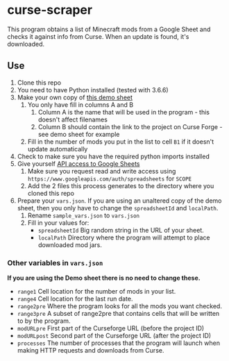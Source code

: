 # curse-scraper
This program obtains a list of Minecraft mods from a Google Sheet and checks it against info from Curse. When an update is found, it's downloaded.

## Use
1. Clone this repo
1. You need to have Python installed (tested with 3.6.6)
1. Make your own copy of [this demo sheet](https://docs.google.com/spreadsheets/d/1x4Gq7Uvn_huaaXHmJXdFpE1fbVlheOipG3AfwmuQ1tI/edit?usp=sharing)
	1. You only have fill in columns A and B
		1. Column A is the name that will be used in the program - this doesn't affect filenames
		1. Column B should contain the link to the project on Curse Forge - see demo sheet for example
	1. Fill in the number of mods you put in the list to cell `B1` if it doesn't update automatically
1. Check to make sure you have the required python imports installed
1. Give yourself [API access to Google Sheets](https://developers.google.com/sheets/api/quickstart/python)
	1. Make sure you request read and write access using `https://www.googleapis.com/auth/spreadsheets` for `SCOPE`
	1. Add the 2 files this process generates to the directory where you cloned this repo
1. Prepare your `vars.json`. If you are using an unaltered copy of the demo sheet, then you only have to change the `spreadsheetId` and `localPath`.
	1. Rename `sample_vars.json` to `vars.json`
	1. Fill in your values for:
		* `spreadsheetId` Big random string in the URL of your sheet.
		* `localPath` Directory where the program will attempt to place downloaded mod jars.

### Other variables in `vars.json`
**If you are using the Demo sheet there is no need to change these.**
* `range1` Cell location for the number of mods in your list. 
* `range4` Cell location for the last run date. 
* `range2pre` Where the program looks for all the mods you want checked.
* `range3pre` A subset of range2pre that contains cells that will be written to by the program.
* `modURLpre` First part of the Curseforge URL (before the project ID)
* `modURLpost` Second part of the Curseforge URL (after the project ID)
* `processes` The number of processes that the program will launch when making HTTP requests and downloads from Curse.
